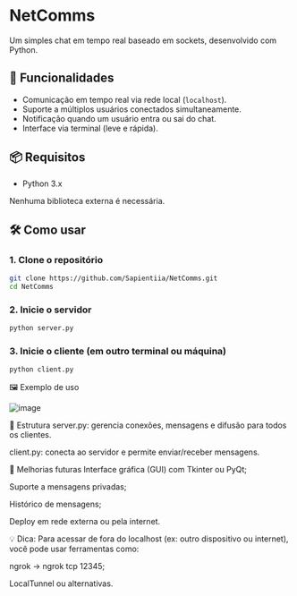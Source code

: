# NetComms
Um simples chat em tempo real baseado em sockets, desenvolvido com Python.

## 🚀 Funcionalidades

- Comunicação em tempo real via rede local (`localhost`).
- Suporte a múltiplos usuários conectados simultaneamente.
- Notificação quando um usuário entra ou sai do chat.
- Interface via terminal (leve e rápida).

## 📦 Requisitos

- Python 3.x

Nenhuma biblioteca externa é necessária.

## 🛠️ Como usar

### 1. Clone o repositório

```bash
git clone https://github.com/Sapientiia/NetComms.git
cd NetComms
```
### 2. Inicie o servidor

```bash
python server.py
```
### 3. Inicie o cliente (em outro terminal ou máquina)

```bash
python client.py
```
🖼️ Exemplo de uso

![image](https://github.com/user-attachments/assets/e62119d4-5913-4d49-ab5f-645ca8fe3ea7)



🧠 Estrutura
server.py: gerencia conexões, mensagens e difusão para todos os clientes.

client.py: conecta ao servidor e permite enviar/receber mensagens.

🧪 Melhorias futuras
Interface gráfica (GUI) com Tkinter ou PyQt;

Suporte a mensagens privadas;

Histórico de mensagens;

Deploy em rede externa ou pela internet.

💡 Dica: Para acessar de fora do localhost (ex: outro dispositivo ou internet), você pode usar ferramentas como:

ngrok → ngrok tcp 12345;

LocalTunnel ou alternativas.


